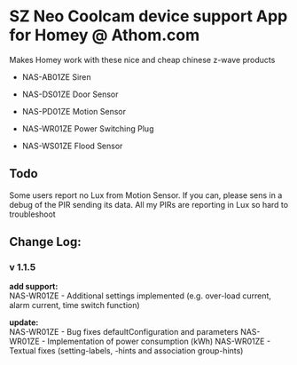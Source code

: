 # SZ Neo Coolcam device support App for Homey @ Athom.com

Makes Homey work with these nice and cheap chinese z-wave products

-	NAS-AB01ZE		Siren

-	NAS-DS01ZE		Door Sensor

-	NAS-PD01ZE		Motion Sensor

-	NAS-WR01ZE		Power Switching Plug

-	NAS-WS01ZE		Flood Sensor

## Todo

Some users report no Lux from Motion Sensor. 
If you can, please sens in a debug of the PIR sending its data.
All my PIRs are reporting in Lux so hard to troubleshoot

## Change Log:
### v 1.1.5
**add support:**  
NAS-WR01ZE - Additional settings implemented (e.g. over-load current, alarm current, time switch function)

**update:**  
NAS-WR01ZE - Bug fixes defaultConfiguration and parameters
NAS-WR01ZE - Implementation of power consumption (kWh)
NAS-WR01ZE - Textual fixes (setting-labels, -hints and association group-hints)

